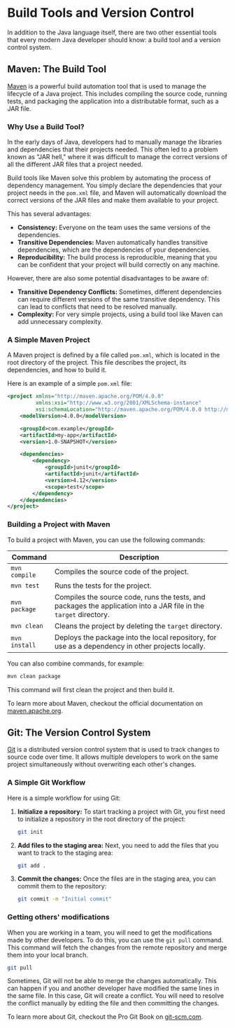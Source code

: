 # Build Tools and Version Control

In addition to the Java language itself, there are two other essential tools that every modern Java developer should know: a build tool and a version control system.

## Maven: The Build Tool

[Maven](https://maven.apache.org/) is a powerful build automation tool that is used to manage the lifecycle of a Java project. This includes compiling the source code, running tests, and packaging the application into a distributable format, such as a JAR file.

### Why Use a Build Tool?

In the early days of Java, developers had to manually manage the libraries and dependencies that their projects needed. This often led to a problem known as "JAR hell," where it was difficult to manage the correct versions of all the different JAR files that a project needed.

Build tools like Maven solve this problem by automating the process of dependency management. You simply declare the dependencies that your project needs in the `pom.xml` file, and Maven will automatically download the correct versions of the JAR files and make them available to your project.

This has several advantages:

- **Consistency:** Everyone on the team uses the same versions of the dependencies.
- **Transitive Dependencies:** Maven automatically handles transitive dependencies, which are the dependencies of your dependencies.
- **Reproducibility:** The build process is reproducible, meaning that you can be confident that your project will build correctly on any machine.

However, there are also some potential disadvantages to be aware of:

- **Transitive Dependency Conflicts:** Sometimes, different dependencies can require different versions of the same transitive dependency. This can lead to conflicts that need to be resolved manually.
- **Complexity:** For very simple projects, using a build tool like Maven can add unnecessary complexity.

### A Simple Maven Project

A Maven project is defined by a file called `pom.xml`, which is located in the root directory of the project. This file describes the project, its dependencies, and how to build it.

Here is an example of a simple `pom.xml` file:

```xml
<project xmlns="http://maven.apache.org/POM/4.0.0"
         xmlns:xsi="http://www.w3.org/2001/XMLSchema-instance"
         xsi:schemaLocation="http://maven.apache.org/POM/4.0.0 http://maven.apache.org/xsd/maven-4.0.0.xsd">
    <modelVersion>4.0.0</modelVersion>

    <groupId>com.example</groupId>
    <artifactId>my-app</artifactId>
    <version>1.0-SNAPSHOT</version>

    <dependencies>
        <dependency>
            <groupId>junit</groupId>
            <artifactId>junit</artifactId>
            <version>4.12</version>
            <scope>test</scope>
        </dependency>
    </dependencies>
</project>
```

### Building a Project with Maven

To build a project with Maven, you can use the following commands:

| Command            | Description                                                                  |
| ------------------ | ---------------------------------------------------------------------------- |
|`mvn compile`       | Compiles the source code of the project.                                     |
|`mvn test`          | Runs the tests for the project.                                              |
|`mvn package`       | Compiles the source code, runs the tests, and packages the application into a JAR file in the `target` directory. |
|`mvn clean`         | Cleans the project by deleting the `target` directory.                       |
|`mvn install`       | Deploys the package into the local repository, for use as a dependency in other projects locally. |

You can also combine commands, for example:

```bash
mvn clean package
```

This command will first clean the project and then build it.

To learn more about Maven, checkout the official documentation on [maven.apache.org](https://maven.apache.org/guides/getting-started/).

## Git: The Version Control System

[Git](https://git-scm.com/) is a distributed version control system that is used to track changes to source code over time. It allows multiple developers to work on the same project simultaneously without overwriting each other's changes.

### A Simple Git Workflow

Here is a simple workflow for using Git:

1.  **Initialize a repository:** To start tracking a project with Git, you first need to initialize a repository in the root directory of the project:

    ```bash
    git init
    ```

2.  **Add files to the staging area:** Next, you need to add the files that you want to track to the staging area:

    ```bash
    git add .
    ```

3.  **Commit the changes:** Once the files are in the staging area, you can commit them to the repository:

    ```bash
    git commit -m "Initial commit"
    ```

### Getting others' modifications

When you are working in a team, you will need to get the modifications made by other developers. To do this, you can use the `git pull` command. This command will fetch the changes from the remote repository and merge them into your local branch.

```bash
git pull
```

Sometimes, Git will not be able to merge the changes automatically. This can happen if you and another developer have modified the same lines in the same file. In this case, Git will create a conflict. You will need to resolve the conflict manually by editing the file and then committing the changes.


To learn more about Git, checkout the Pro Git Book on [git-scm.com](https://git-scm.com/book/en/v2).
